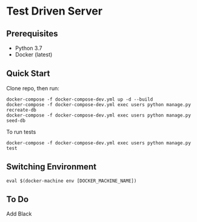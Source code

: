 # Test Driven Server

## Prerequisites

- Python 3.7
- Docker (latest)

## Quick Start

Clone repo, then run:
```
docker-compose -f docker-compose-dev.yml up -d --build 
docker-compose -f docker-compose-dev.yml exec users python manage.py recreate-db
docker-compose -f docker-compose-dev.yml exec users python manage.py seed-db 
```
To run tests
```
docker-compose -f docker-compose-dev.yml exec users python manage.py test
```
## Switching Environment
```
eval $(docker-machine env [DOCKER_MACHINE_NAME])
```
## To Do
Add Black
